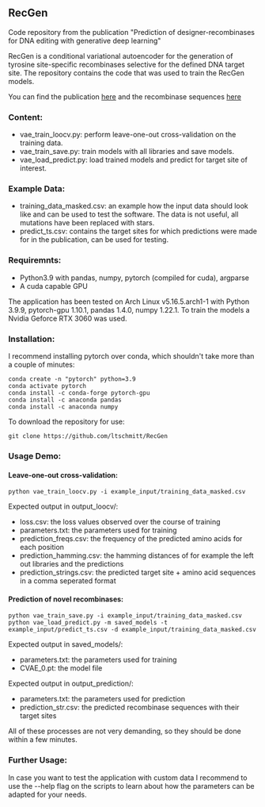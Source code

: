 ## RecGen
Code repository from the publication "Prediction of designer-recombinases for DNA editing with generative deep learning"

RecGen is a conditional variational autoencoder for the generation of tyrosine site-specific recombinases selective for the defined DNA target site. The repository contains the code that was used to train the RecGen models.

You can find the publication [here](https://www.ebi.ac.uk/ena/browser/view/PRJEB57361) and the recombinase sequences [here](https://www.ebi.ac.uk/ena/browser/view/PRJEB57361)

### Content:
- vae_train_loocv.py: perform leave-one-out cross-validation on the training data.
- vae_train_save.py: train models with all libraries and save models.
- vae_load_predict.py: load trained models and predict for target site of interest.

### Example Data:
- training_data_masked.csv: an example how the input data should look like and can be used to test the software. The data is not useful, all mutations have been replaced with stars.
- predict_ts.csv: contains the target sites for which predictions were made for in the publication, can be used for testing.

### Requiremnts:
- Python3.9 with pandas, numpy, pytorch (compiled for cuda), argparse
- A cuda capable GPU

The application has been tested on Arch Linux v5.16.5.arch1-1 with Python 3.9.9, pytorch-gpu 1.10.1, pandas 1.4.0, numpy 1.22.1.
To train the models a Nvidia Geforce RTX 3060 was used.

### Installation:
I recommend installing pytorch over conda, which shouldn't take more than a couple of minutes:
```
conda create -n "pytorch" python=3.9
conda activate pytorch
conda install -c conda-forge pytorch-gpu
conda install -c anaconda pandas
conda install -c anaconda numpy
```
To download the repository for use:
```
git clone https://github.com/ltschmitt/RecGen
```

### Usage Demo:
#### Leave-one-out cross-validation:
```
python vae_train_loocv.py -i example_input/training_data_masked.csv
```
Expected output in output_loocv/: 
- loss.csv: the loss values observed over the course of training
- parameters.txt: the parameters used for training
- prediction_freqs.csv: the frequency of the predicted amino acids for each position
- prediction_hamming.csv: the hamming distances of for example the left out libraries and the predictions
- prediction_strings.csv: the predicted target site + amino acid sequences in a comma seperated format

#### Prediction of novel recombinases:
```
python vae_train_save.py -i example_input/training_data_masked.csv
python vae_load_predict.py -m saved_models -t example_input/predict_ts.csv -d example_input/training_data_masked.csv 
``` 
Expected output in saved_models/: 
- parameters.txt: the parameters used for training
- CVAE_0.pt: the model file

Expected output in output_prediction/:
- parameters.txt: the parameters used for prediction
- prediction_str.csv: the predicted recombinase sequences with their target sites

All of these processes are not very demanding, so they should be done within a few minutes.

### Further Usage:
In case you want to test the application with custom data I recommend to use the --help flag on the scripts to learn about how the parameters can be adapted for your needs.
